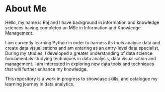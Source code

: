 # About Me

Hello, my name is Raj and I have background in information and knowledge sciences having completed an MSc in Information and Knowledge Management. 

I am currently learning Python in order to harness its tools analyse data and create data visualisations and am entering as an entry-level data specialist. During my studies, I developed a greater understanding 
of data science fundamentals studying techniques in data analysis, data visualisation and management. I am interested in exploring new data tools and techniques that will further enhance my knowledge. 

This repository is a work in progress to showcase skills, and catalogue my learning journey in data analytics. 
